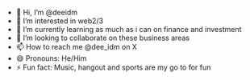 - 👋 Hi, I’m @deeidm
- 👀 I’m interested in web2/3
- 🌱 I’m currently learning as much as i can on finance and investment 
- 💞️ I’m looking to collaborate on these business areas
- 📫 How to reach me @dee_idm on X
- 😄 Pronouns: He/Him
- ⚡ Fun fact: Music, hangout and sports are my go to for fun

<!---
deeidm/deeidm is a ✨ special ✨ repository because its `README.md` (this file) appears on your GitHub profile.
You can click the Preview link to take a look at your changes.
--->
